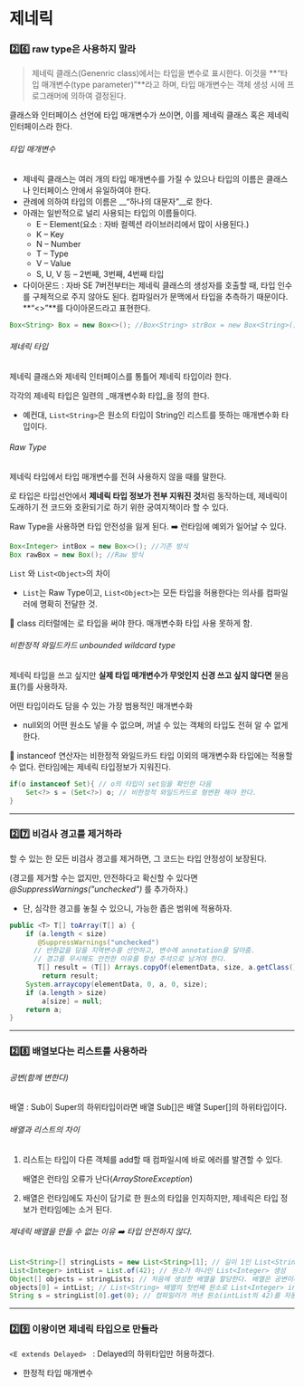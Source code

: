 # 제네릭

### 2️⃣6️⃣ raw type은 사용하지 말라

> 제네릭 클래스(Genenric class)에서는 타입을 변수로 표시한다. 이것을 **“타입 매개변수(type parameter)”**라고 하며, 타입 매개변수는 객체 생성 시에 프로그래머에 의하여 결정된다.

클래스와 인터페이스 선언에 타입 매개변수가 쓰이면, 이를 제네릭 클래스 혹은 제네릭 인터페이스라 한다.



###### 타입 매개변수

- 제네릭 클래스는 여러 개의 타입 매개변수를 가질 수 있으나 타입의 이름은 클래스나 인터페이스 안에서 유일하여야 한다.
- 관례에 의하여 타입의 이름은 __“하나의 대문자”__로 한다.
- 아래는 일반적으로 널리 사용되는 타입의 이름들이다.
  - E – Element(요소 : 자바 컬렉션 라이브러리에서 많이 사용된다.)
  - K – Key
  - N – Number
  - T – Type
  - V – Value
  - S, U, V 등 – 2번째, 3번째, 4번째 타입
- 다이아몬드 : 자바 SE 7버전부터는 제네릭 클래스의 생성자를 호출할 때, 타입 인수를 구체적으로 주지 않아도 된다. 컴파일러가 문맥에서 타입을 추측하기 때문이다. **“<>”**를 다이아몬드라고 표현한다.

```java
Box<String> Box = new Box<>(); //Box<String> strBox = new Box<String>();
```



###### 제네릭 타입

제네릭 클래스와 제네릭 인터페이스를 통틀어 제네릭 타입이라 한다.

각각의 제네릭 타입은 일련의 _매개변수화 타입_을 정의 한다.

- 예컨대, `List<String>`은 원소의 타입이 String인 리스트를 뜻하는 매개변수화 타입이다.



###### Raw Type

제네릭 타입에서 타입 매개변수를 전혀 사용하지 않을 때를 말한다.

로 타입은 타입선언에서 **제네릭 타입 정보가 전부 지워진 것**처럼 동작하는데, 제네릭이 도래하기 전 코드와 호환되기로 하기 위한 궁여지책이라 할 수 있다.

Raw Type을 사용하면 타입 안전성을 잃게 된다. ➡️ 런타임에 예외가 일어날 수 있다.

```java
Box<Integer> intBox = new Box<>(); //기존 방식
Box rawBox = new Box(); //Raw 방식
```

`List` 와 `List<Object>`의 차이

- `List`는 Raw Type이고, `List<Object>`는 모든 타입을 허용한다는 의사를 컴파일러에 명확히 전달한 것.

📌 class 리터럴에는 로 타입을 써야 한다. 매개변수화 타입 사용 못하게 함.



###### 비한정적 와일드카드 unbounded wildcard type

제네릭 타입을 쓰고 싶지만 **실제 타입 매개변수가 무엇인지 신경 쓰고 싶지 않다면** 물음표(?)를 사용하자. 

어떤 타입이라도 담을 수 있는 가장 범용적인 매개변수화

- null외의 어떤 원소도 넣을 수 없으며, 꺼낼 수 있는 객체의 타입도 전혀 알 수 없게 한다.



📌 instanceof 연산자는 비한정적 와일드카드 타입 이외의 매개변수화 타입에는 적용할 수 없다. 런타임에는 제네릭 타입정보가 지워진다.

```java
if(o instanceof Set){ // o의 타입이 set임을 확인한 다음
	Set<?> s = (Set<?>) o; // 비한정적 와일드카드로 형변환 해야 한다. 
}
```

------



### 2️⃣7️⃣ 비검사 경고를 제거하라

할 수 있는 한 모든 비검사 경고를 제거하면, 그 코드는 타입 안정성이 보장된다.

(경고를 제거할 수는 없지만, 안전하다고 확신할 수 있다면 *@SuppressWarnings("unchecked")* 를 추가하자.)

- 단, 심각한 경고를 놓칠 수 있으니, 가능한 좁은 범위에 적용하자.

```java
public <T> T[] toArray(T[] a) {
    if (a.length < size)
       @SuppressWarnings("unchecked") 
      // 반환값을 담을 지역변수를 선언하고, 변수에 annotation을 달아줌.
      // 경고를 무시해도 안전한 이유를 항상 주석으로 남겨야 한다.
       T[] result = (T[]) Arrays.copyOf(elementData, size, a.getClass());
        return result;
    System.arraycopy(elementData, 0, a, 0, size);
    if (a.length > size)
        a[size] = null;
    return a;
}
```



------



### 2️⃣8️⃣ 배열보다는 리스트를 사용하라

###### 공변(함께 변한다) 

배열 : Sub이 Super의 하위타입이라면 배열 Sub[]은 배열 Super[]의 하위타입이다.



###### 배열과 리스트의 차이

1. 리스트는 타입이 다른 객체를 add할 때 컴파일시에 바로 에러를 발견할 수 있다. 

   배열은 런타임 오류가 난다(_ArrayStoreException_)

2. 배열은 런타임에도 자신이 담기로 한 원소의 타입을 인지하지만, 제네릭은 타입 정보가 런타임에는 소거 된다.



###### 제네릭 배열을 만들 수 없는 이유 ➡️ 타입 안전하지 않다.

```java
List<String>[] stringLists = new List<String>[1]; // 길이 1인 List<String> 배열 생성
List<Integer> intList = List.of(42); // 원소가 하나인 List<Integer> 생성
Object[] objects = stringLists; // 처음에 생성한 배열을 할당한다. 배열은 공변이라서 할당 가능. Object가 List<String>의 상위타입.
objects[0] = intList; // List<String> 배열의 첫번째 원소로 List<Integer> intList 할당. 제네릭은 소거 방식으로 구현되어 성공.
String s = stringList[0].get(0); // 컴파일러가 꺼낸 원소(intList의 42)를 자동으로 String으로 형변환하는데 이 원소는 Integer여서 ClassCastException 발생.
```

------



### 2️⃣9️⃣ 이왕이면 제네릭 타입으로 만들라

`<E extends Delayed> ` : Delayed의 하위타입만 허용하겠다.

- 한정적 타입 매개변수

